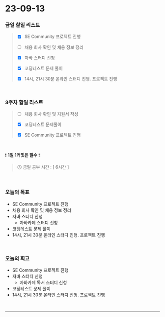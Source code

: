# 23-09-13
### 금일 할일 리스트
> - [x]  SE Community 프로젝트 진행
>
> - [ ]  채용 회사 확인 및 채용 정보 정리
>
> - [x]  자바 스터디 신청
>
> - [x]  코딩테스트 문제 풀이
>
> - [x]  14시, 21시 30분 온라인 스터디 진행. 프로젝트 진행


<br/>

### 3주차 할일 리스트  
> - [ ]  채용 회사 확인 및 지원서 작성
>
> - [x]  코딩테스트 문제풀이
>
> - [x]  SE Community 프로젝트 진행

<br/>

❗ **1일 1커밋은 필수** ❗
> 🕒 금일 공부 시간 : [ 6시간 ]
  
<br/>

### 오늘의 목표
- SE Community 프로젝트 진행
- 채용 회사 확인 및 채용 정보 정리
- 자바 스터디 신청
    - 자바카페 스터디 신청
- 코딩테스트 문제 풀이
- 14시, 21시 30분 온라인 스터디 진행. 프로젝트 진행

<br>

### 오늘의 회고
- SE Community 프로젝트 진행
- 자바 스터디 신청
    - 자바카페 독서 스터디 신청
- 코딩테스트 문제 풀이
- 14시, 21시 30분 온라인 스터디 진행. 프로젝트 진행


<br/>

------------  
